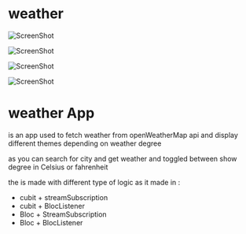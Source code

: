 # weather

![ScreenShot](screenshot_light.png)

![ScreenShot](screenshot_dark.png)

![ScreenShot](search.png)

![ScreenShot](settings.png)





# weather App

is an app used to fetch weather from openWeatherMap api and display different themes depending on weather degree 

as you can search for city and get weather and toggled between show degree in Celsius or fahrenheit

the is made with different type of logic as it made in :

 - cubit + streamSubscription
 - cubit + BlocListener
 - Bloc + StreamSubscription
 - Bloc + BlocListener

